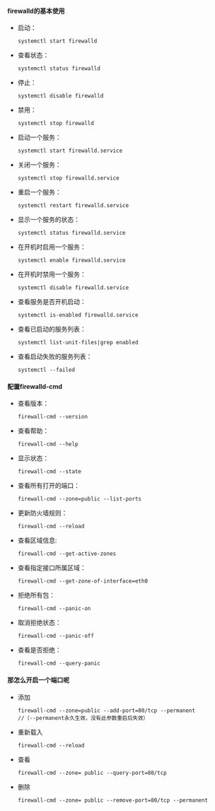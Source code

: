 #### firewalld的基本使用

  - 启动： 

	  	systemctl start firewalld
  - 查看状态： 

	  	systemctl status firewalld 
  - 停止： 

		systemctl disable firewalld
  - 禁用： 

		systemctl stop firewalld

  - 启动一个服务：

		systemctl start firewalld.service
  - 关闭一个服务：

		systemctl stop firewalld.service
  - 重启一个服务：

		systemctl restart firewalld.service
  - 显示一个服务的状态：

		systemctl status firewalld.service
  - 在开机时启用一个服务：

		systemctl enable firewalld.service
  - 在开机时禁用一个服务：

		systemctl disable firewalld.service
  - 查看服务是否开机启动：

		systemctl is-enabled firewalld.service
  - 查看已启动的服务列表：

		systemctl list-unit-files|grep enabled
  - 查看启动失败的服务列表：

		systemctl --failed

#### 配置firewalld-cmd

  - 查看版本： 

		firewall-cmd --version
  - 查看帮助： 

		firewall-cmd --help
  - 显示状态： 

		firewall-cmd --state
  - 查看所有打开的端口： 

		firewall-cmd --zone=public --list-ports
  - 更新防火墙规则： 

		firewall-cmd --reload
  - 查看区域信息:  

		firewall-cmd --get-active-zones
  - 查看指定接口所属区域： 

		firewall-cmd --get-zone-of-interface=eth0
  - 拒绝所有包：

		firewall-cmd --panic-on
  - 取消拒绝状态： 

		firewall-cmd --panic-off
  - 查看是否拒绝： 

		firewall-cmd --query-panic
 
#### 那怎么开启一个端口呢

  - 添加
  
		firewall-cmd --zone=public --add-port=80/tcp --permanent
	    //（--permanent永久生效，没有此参数重启后失效）
  - 重新载入
  
		firewall-cmd --reload
  - 查看
  
		firewall-cmd --zone= public --query-port=80/tcp
  - 删除
  
		firewall-cmd --zone= public --remove-port=80/tcp --permanent
